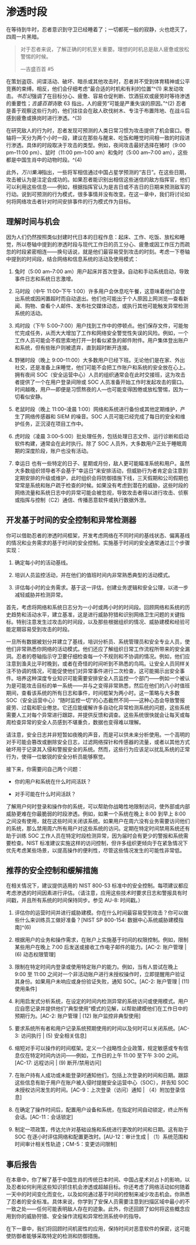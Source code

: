 # 渗透时段

在等待到牛时，忍者意识到守卫已经睡着了；一切都死一般的寂静，火也熄灭了，四周一片黑暗。

> 对于忍者来说，了解正确的时机至关重要。理想的时机总是敌人疲惫或放松警惕的时候。
> 
> —吉盛百首 #5

在策划盗窃、间谍活动、破坏、暗杀或其他攻击时，忍者并不受到体育精神或公平竞赛的束缚。相反，他们会仔细考虑“最合适的时机和有利的位置”^(1) 来发动攻击。*书忍记*强调了在目标分心、疲惫、容易仓促判断、饮酒狂欢或疲劳时等待渗透的重要性；*吉盛百首*诗歌 63 指出，人的疲劳“可能是严重失误的原因。”^(2) 忍者是善于观察这些行为的，他们往往会在敌人砍伐树木、专注于布置阵地、在战斗后感到疲惫或换岗时进行渗透。^(3)

在研究敌人的行为时，忍者发现可预测的人类日常习惯为攻击提供了机会窗口。卷轴将一天分为两个小时一段，建议在那些与醒来、吃饭和睡觉时间相一致的时段进行渗透。具体的时段取决于攻击的类型。例如，夜间攻击最好选择在猪时（9:00 pm–11:00 pm）、鼠时（11:00 pm–1:00 am）和兔时（5:00 am–7:00 am），这些都是中国生肖中的动物时段。^(4)

此外，*万川集海*指出，一些将军相信通过中国占星学预测的“吉日”。在这些日期，攻击被认为是注定会成功的。如果忍者能识别出相信这些迷信的敌方指挥官，他们可以利用这些信息——例如，根据指挥官认为是吉日或不吉日的日期来预测敌军的行动。说到可预测的行为模式，很多事情并没有改变。在这一章中，我们将讨论如何将网络攻击者针对时间安排事件的行为模式作为目标。

## 理解时间与机会

因为人们仍然按照类似封建时代日本的日程作息：起床、工作、吃饭、放松和睡觉，所以卷轴中提到的渗透时段与现代工作日的员工分心、疲惫或因工作压力而疏忽的时段紧密相连——换句话说，就是他们最容易受到攻击的时刻。考虑一下卷轴中提到的时间段，结合网络和信息系统的活动及使用模式：

1.  兔时（5:00 am–7:00 am）用户起床并首次登录。自动和手动系统启动，导致事件日志和系统日志激增。

1.  马时段（中午 11:00–下午 1:00）许多用户会休息吃午餐，这意味着他们会登出系统或因闲置超时而自动退出。他们也可能出于个人原因上网浏览—查看新闻、购物、查看个人邮件、发布社交媒体动态，或执行其他可能触发异常检测系统的活动。

1.  鸡时段（下午 5:00–7:00）用户找到工作中的停顿点。他们保存文件，可能匆忙完成任务，从而大大增加了工作和网络安全警觉性失误的风险。例如，一个工作人员可能会不假思索地打开一封看似紧急的邮件附件。用户集体登出账户和系统，但有些账户则被遗弃，直到超时断开连接。

1.  野猪时段（晚上 9:00–11:00）大多数用户已经下班。无论他们是在家、外出社交，还是准备上床睡觉，他们可能不会把工作账户和系统的安全放在心上。拥有夜间 SOC（安全运营中心）人员的组织通常会在此时交接班，这为攻击者提供了一个在用户登录间隙或 SOC 人员准备开始工作时发起攻击的窗口。时间越晚，用户—即便是习惯熬夜的人—也可能变得困倦或放松警惕，因为一切看似安静。

1.  老鼠时段（晚上 11:00–凌晨 1:00）网络和系统进行备份或其他定期维护，产生了网络传感器和 SIEM 的噪音。SOC 人员可能已经完成了每日的安全和维护任务，正沉浸在项目工作中。

1.  虎时段（凌晨 3:00–5:00）批处理任务，包括处理日志文件、运行诊断和启动软件构建，通常会在此时执行。除了 SOC 人员外，大多数用户正处于睡眠周期的深度阶段，账户也没有活动。

1.  幸运日 也有一些特定的日子、星期或月份，敌人更可能瞄准系统和用户。虽然大多数组织领导者不会基于“幸运日”来安排活动，但威胁行为者肯定会注意到定期安排的升级或维护，此时组织会将防御措施下线，三天假期和公司假期也常常是系统和账户疏于检查的时候。如果没有考虑到潜在的威胁，这些时段的网络流量和系统日志中的异常可能会被忽视，导致攻击者得以进行攻击、侦察或指挥与控制（C2）通信、传播恶意软件或执行数据外泄。

## 开发基于时间的安全控制和异常检测器

你可以借助忍者的渗透时间框架，开发考虑网络在不同时间的基线状态、偏离基线的情况和业务需求的基于时间的安全控制。实施基于时间的安全通常通过三个步骤实现：

1.  确定每小时的活动基线。

1.  培训人员监控活动，并在他们的值班时间内非常熟悉典型的活动模式。

1.  评估每小时的业务需求。基于这一评估，创建业务逻辑和安全公理，以进一步减轻威胁并检测异常。

首先，考虑将网络和系统日志分为一小时或两小时的时间段。回顾网络和系统的历史趋势和活动水平，建立基准，这是进行威胁狩猎和识别网络卫生问题的关键指标。特别注意发生过攻击的时间段，以及那些根据组织的情况、威胁建模和经验可能定期容易受到攻击的时段。

一旦所有数据被划分并建立了基线，培训分析员、系统管理员和安全专业人员，使他们非常熟悉你网络的活动模式。他们还应了解组织日常工作流程所带来的安全漏洞。忍者的卷轴指示守卫要仔细检查每一个不规则和不协调的情况。例如，他们应注意到渔夫比平时晚到，或者在奇怪的时间听到不熟悉的鸟鸣。让安全人员同样关注不协调的情况，可能促使他们对异常事件进行二次检查，这可能揭示出安全事件。培养这种深度专业知识可能需要安排安全人员监控一个部门——例如一个被认为是可能攻击目标的单一系统——并与之变得非常熟悉，然后在他们的八小时值班期间，查看该系统的所有日志和事件，时间框架为两小时。这一策略与大多数 SOC（安全运营中心）“随时监控一切”的心态截然不同——这种心态会导致警报疲劳、过载和职业倦怠。它还应能缓解许多自动化异常检测系统的问题，这些系统需要人工对每个异常进行跟踪，并提供反馈和调查。这些系统很快就会让每天或每周检查异常的安全人员感到不堪重负，数据也变得难以理解。

请注意，安全日志并非短暂如夜晚的声音，而是可以供未来分析使用。一个高明的对手可能会篡改或删除安全日志，过滤网络探针和传感器的流量，或者以其他方式破坏用于记录其入侵和警报安全的系统。然而，这些行为应该足以扰乱系统的正常行为，使得一位敏锐的安全分析员能够察觉。

接下来，你需要问自己两个问题：

+   你的用户和系统在什么时间活跃？

+   对手可能在什么时间活跃？

了解用户何时登录和操作你的系统，可以帮助你战略性地限制访问，使外部或内部威胁更难在你最脆弱的时段渗透。例如，如果一个系统在晚上 8:00 到早上 8:00 之间没有使用，就在这些时间关闭该系统。如果用户在周六没有业务需要访问他们的系统，那么禁用周六所有用户对这些系统的访问。定期在特定时间禁用系统还有助于训练 SOC 工作人员在特定时段检测异常，因为届时会有更少的警报和系统需要检查。NIST 标准建议实施这样的访问控制，但许多组织更倾向于在紧急情况下优先考虑某些场景，以提高操作的便利性，尽管这些情况发生的可能性非常低。

## 推荐的安全控制和缓解措施

在相关情况下，建议提供适用的 NIST 800-53 标准中的安全控制。每项建议都应考虑渗透的时间因素进行评估。（请注意，应用这些技术时要求日志和警报具有时间戳，并且所有系统的时间保持同步。参见 AU-8: 时间戳。）

1.  评估你的运营时间并进行威胁建模。你在什么时间最容易受到攻击？你可以做些什么来训练员工做好准备？[NIST SP 800-154: 数据中心系统威胁建模指南]^(6)

1.  根据用户的业务和操作需求，在账户上实施基于时间的权限控制。例如，限制某些用户在晚上 7:00 后发送或接收工作电子邮件的能力。[AC-2: 账户管理 | (6) 动态权限管理]

1.  限制在特定时间内登录或使用特定账户的能力。例如，当有人尝试在晚上 9:00 至 11:00 之间对一个非活动账户进行未授权操作时，立即提醒用户验证其身份。如果用户未响应或身份验证失败，通知 SOC。[AC-2: 账户管理 | (11) 使用条件]

1.  利用启发式分析系统，在设定的时间内检测异常的系统访问或使用模式。用户应自愿记录并提供他们“典型使用”模式的见解，以帮助建模他们在工作日中的预期行为。[AC-2: 账户管理 | (12) 账户监控非典型使用]

1.  要求系统所有者和用户记录系统预期使用的时间以及何时可以关闭系统。[AC-3: 访问执行 | (5) 安全相关信息]

1.  缩短对手可以操作的时间框架。定义一个战略性企业政策，规定敏感或专有信息仅在特定时间内访问——例如，工作日的上午 11:00 至下午 3:00 之间。[AC-17: 远程访问 | (9) 断开/禁用访问]

1.  在账户持有人成功或未能登录时通知他们，包括上次登录的时间和日期。跟踪这些信息有助于用户在账户被入侵时提醒安全运营中心（SOC），并告知 SOC 未授权访问发生的时间。[AC-9：上次登录（访问）通知 | （4）附加登录信息]

1.  在确定了操作时间后，配置用户设备和系统，在指定时间自动锁定，终止所有会话。[AC-11：会话锁定]

1.  制定一项政策，传达允许对基础设施和系统进行更改的时间和日期。这有助于 SOC 在逐小时评估网络和配置更改时。[AU-12：审计生成 | （1）系统范围和时间审计相关性轨迹；CM-5：变更访问限制]

## 事后报告

在本章中，你了解了基于中国生肖的传统日本时间、中国占星术对占卜的影响，以及忍者如何利用这些知识抓住机会渗透或超越目标。你还考虑了网络活动如何随着一天中的时间变化而变化，以及如何通过基于时间的控制来减少攻击机会。你熟悉了忍者的安全标准。具体来说，你学到了安保人员需要注意到扫描区域中最小的不一致之处——任何可能表明敌人存在的迹象。此外，你还回顾了如何将这些概念应用到你的威胁狩猎、安全操作流程和异常检测系统中的指导。

在下一章中，我们将回顾时间机密性的应用，保持时间对恶意软件的保密，这可能使防御者能够采取特定的检测和防御措施。
